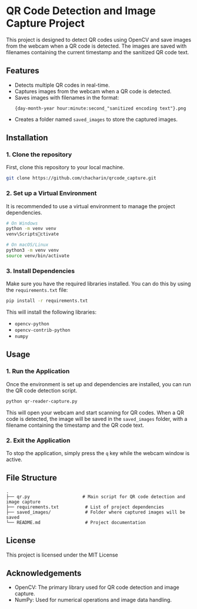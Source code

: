 
# QR Code Detection and Image Capture Project

This project is designed to detect QR codes using OpenCV and save images from the webcam when a QR code is detected. The images are saved with filenames containing the current timestamp and the sanitized QR code text.

## Features
- Detects multiple QR codes in real-time.
- Captures images from the webcam when a QR code is detected.
- Saves images with filenames in the format:
  ```
  {day-month-year hour:minute:second_"sanitized encoding text"}.png
  ```
- Creates a folder named `saved_images` to store the captured images.

## Installation

### 1. Clone the repository
First, clone this repository to your local machine.

```bash
git clone https://github.com/chacharin/qrcode_capture.git
```

### 2. Set up a Virtual Environment
It is recommended to use a virtual environment to manage the project dependencies.

```bash
# On Windows
python -m venv venv
venv\Scriptsctivate

# On macOS/Linux
python3 -m venv venv
source venv/bin/activate
```

### 3. Install Dependencies
Make sure you have the required libraries installed. You can do this by using the `requirements.txt` file:

```bash
pip install -r requirements.txt
```

This will install the following libraries:
- `opencv-python`
- `opencv-contrib-python`
- `numpy`

## Usage

### 1. Run the Application
Once the environment is set up and dependencies are installed, you can run the QR code detection script.

```bash
python qr-reader-capture.py
```

This will open your webcam and start scanning for QR codes. When a QR code is detected, the image will be saved in the `saved_images` folder, with a filename containing the timestamp and the QR code text.

### 2. Exit the Application
To stop the application, simply press the `q` key while the webcam window is active.

## File Structure

```
.
├── qr.py                    # Main script for QR code detection and image capture
├── requirements.txt          # List of project dependencies
├── saved_images/             # Folder where captured images will be saved
└── README.md                 # Project documentation
```

## License
This project is licensed under the MIT License

## Acknowledgements
- OpenCV: The primary library used for QR code detection and image capture.
- NumPy: Used for numerical operations and image data handling.
